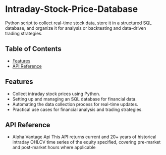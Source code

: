 # Intraday-Stock-Price-Database
Python script to collect real-time stock data, store it in a structured SQL database, and organize it for analysis or backtesting and data-driven trading strategies. 

## Table of Contents

- [Features](#features)
- [API Reference](#api-reference)


## Features

- Collect intraday stock prices using Python.
- Setting up and managing an SQL database for financial data.
- Automating the data collection process for real-time updates.
- Practical use cases for financial analysis and trading strategies.


## API Reference

- Alpha Vantage Api
This API returns current and 20+ years of historical intraday OHLCV time series of the equity specified, covering pre-market and post-market hours where applicable



